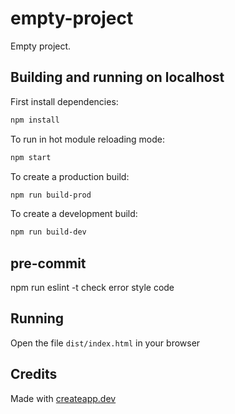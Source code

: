# empty-project

Empty project.

## Building and running on localhost

First install dependencies:

```sh
npm install
```

To run in hot module reloading mode:

```sh
npm start
```

To create a production build:

```sh
npm run build-prod
```

To create a development build:

```sh
npm run build-dev
```

## pre-commit

npm run eslint -t check error style code

## Running

Open the file `dist/index.html` in your browser

## Credits

Made with [createapp.dev](https://createapp.dev/)
